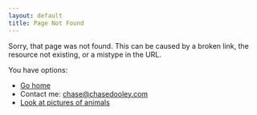 ```yaml
---
layout: default
title: Page Not Found
---
```


Sorry, that page was not found. This can be caused by a broken link, the resource not existing, or a mistype in the URL.

You have options:

- [Go home](https://chasedooley.com/)
- Contact me: [chase@chasedooley.com](mailto:chase@chasedooley.com)
- [Look at pictures of animals](https://unsplash.com/s/photos/animals)
